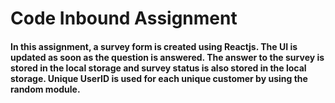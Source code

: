 # Code Inbound Assignment

#### In this assignment, a survey form is created using Reactjs. The UI is updated as soon as the question is answered. The answer to the survey is stored in the local storage and survey status is also stored in the local storage. Unique UserID is used for each unique customer by using the random module.
